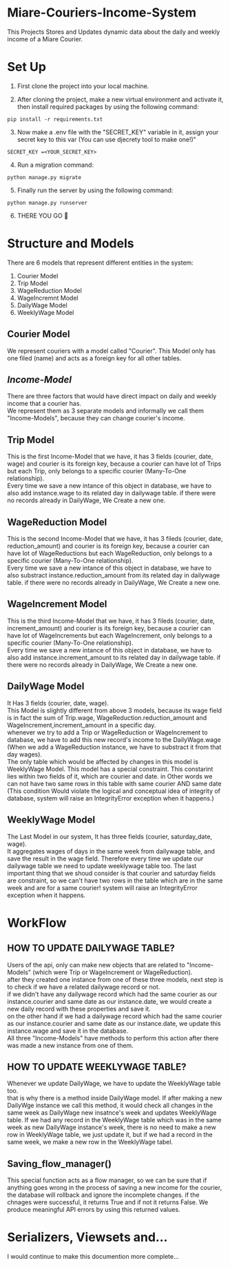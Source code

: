 # **Miare-Couriers-Income-System**
This Projects Stores and Updates dynamic data about the daily and weekly income of a Miare Courier. 

# Set Up
1. First clone the project into your local machine.  

2. After cloning the project, make a new virtual environment and activate it, then install required packages by using the following command:
```
pip install -r requirements.txt
```  

3. Now make a .env file with the "SECRET_KEY" variable in it, assign your secret key to this var (You can use djecrety tool to make one!)"
```
SECRET_KEY =<YOUR_SECRET_KEY>
```

4. Run a migration command:
```
python manage.py migrate
```

5. Finally run the server by using the following command:
```
python manage.py runserver
```

6. THERE YOU GO 🎉

# Structure and Models
There are 6 models that represent different entities in the system:
1. Courier Model
2. Trip Model
3. WageReduction Model
4. WageIncremnt Model
5. DailyWage Model
6. WeeklyWage Model

## Courier Model
We represent couriers with a model called "Courier".
This Model only has one filed (name) and acts as a foreign key for all other tables.

## **_Income-Model_**
There are three factors that would have direct impact on daily and weekly income that a courier has.  
We represent them as 3 separate models and informally we call them "Income-Models", because they can change courier's income.

## Trip Model
This is the first Income-Model that we have, it has 3 fields (courier, date, wage) and courier is its foreign key, because a courier can have lot of Trips
but each Trip, only belongs to a specific courier (Many-To-One relationship).  
Every time we save a new intance of this object in database, we have to also add instance.wage to its related day in dailywage table. if there were no records already in DailyWage, We Create a new one.

## WageReduction Model
This is the second Income-Model that we have, it has 3 fileds (courier, date, reduction_amount) and courier is its foreign key, because a courier can have lot of
WageReductions but each WageReduction, only belongs to a specific courier (Many-To-One relationship).  
Every time we save a new intance of this object in database, we have to also substract instance.reduction_amount from its related day in dailywage table. if there were no records already in DailyWage, We Create a new one.

## WageIncrement Model
This is the third Income-Model that we have, it has 3 fileds (courier, date, increment_amount) and courier is its foreign key, because a courier can have lot of
WageIncrements but each WageIncrement, only belongs to a specific courier (Many-To-One relationship).  
Every time we save a new intance of this object in database, we have to also add instance.increment_amount to its related day in dailywage table. if there were no records already in DailyWage, We Create a new one.

## DailyWage Model
It Has 3 fields (courier, date, wage).  
This Model is slightly different from above 3 models, because its wage field is in fact the sum of Trip.wage, WageReduction.reduction_amount and WageIncrement,increment_amount in a specific day.  
whenever we try to add a Trip or WageReduction or WageIncrement to database, we have to add this new record's income to the DailyWage.wage (When we add a WageReduction instance, we have to substract it from that day wages).  
The only table which would be affected by changes in this model is WeeklyWage Model. This model has a special constraint.
This constarint lies within two fields of it, which are courier and date. in Other words we can not have two same rows in this table with same courier AND same date (This condition Would violate the logical and conceptual idea of integrity of database, system will raise an IntegrityError exception when it happens.) 

## WeeklyWage Model
The Last Model in our system, It has three fields (courier, saturday_date, wage).  
It aggregates wages of days in the same week from dailywage table, and save the result in the wage field. Therefore every time we update our dailywage table we need to update weeklywage table too. The last important thing that we shoud consider is that courier and saturday fields are constraint, so we can't have two rows in the table which are in the same week and are for a same courier! system will raise an IntegrityError exception when it happens.

# WorkFlow
## HOW TO UPDATE DAILYWAGE TABLE?
Users of the api, only can make new objects that are related to "Income-Models" (which were Trip or WageIncrement or WageReduction).  
after they created one instance from one of these three models, next step is to check if we have a related dailywage record or not.  
if we didn't have any dailywage record which had the same courier as our instance.courier and same date as our instance.date, we would create a new daily record with these properties and save it.  
on the other hand if we had a dailywage record which had the same courier as our instance.courier and same date as our instance.date, we update this instance.wage and save it in the database.  
All three "Income-Models" have methods to perform this action after there was made a new instance from one of them.

## HOW TO UPDATE WEEKLYWAGE TABLE?
Whenever we update DailyWage, we have to update the WeeklyWage table too.  
that is why there is a method inside DailyWage model. If after making a new DailyWge instance we call this method, it would check all changes in the same week as DailyWage new insatnce's week and updates WeeklyWage table. If we had any record in the WeeklyWage table which was in the same week as new DailyWage instance's week, there is no need to make a new row in WeeklyWage table, we just update it, but if we had a record in the same week, we make a new row in the WeeklyWage tabel.

## Saving_flow_manager()
This special function acts as a flow manager, so we can be sure that if anything goes wrong in the process of saving a new income for the courier, the database will rollback and ignore the incomplete changes. if the chnages were successful, it returns True and if not it returns False. We produce meaningful API errors by using this returned values.

# Serializers, Viewsets and...
I would continue to make this documention more complete...
